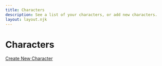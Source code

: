 ```yaml
---
title: Characters
description: See a list of your characters, or add new characters.
layout: layout.njk
---
```


# Characters

[Create New Character](/create-character)

<ul class="util-delist" data-character-nav-list></ul>

